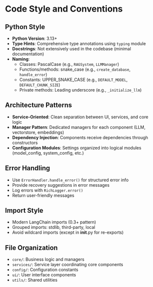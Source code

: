 # Code Style and Conventions

## Python Style
- **Python Version**: 3.13+
- **Type Hints**: Comprehensive type annotations using `typing` module
- **Docstrings**: Not extensively used in the codebase (minimal documentation)
- **Naming**: 
  - Classes: PascalCase (e.g., `RAGSystem`, `LLMManager`)
  - Functions/methods: snake_case (e.g., `create_database`, `handle_error`)
  - Constants: UPPER_SNAKE_CASE (e.g., `DEFAULT_MODEL`, `DEFAULT_CHUNK_SIZE`)
  - Private methods: Leading underscore (e.g., `_initialize_llm`)

## Architecture Patterns
- **Service-Oriented**: Clean separation between UI, services, and core logic
- **Manager Pattern**: Dedicated managers for each component (LLM, vectorstore, embeddings)
- **Dependency Injection**: Components receive dependencies through constructors
- **Configuration Modules**: Settings organized into logical modules (model_config, system_config, etc.)

## Error Handling
- Use `ErrorHandler.handle_error()` for structured error info
- Provide recovery suggestions in error messages
- Log errors with `RichLogger.error()`
- Return user-friendly messages

## Import Style
- Modern LangChain imports (0.3+ pattern)
- Grouped imports: stdlib, third-party, local
- Avoid wildcard imports (except in __init__.py for re-exports)

## File Organization
- `core/`: Business logic and managers
- `services/`: Service layer coordinating core components
- `config/`: Configuration constants
- `ui/`: User interface components
- `utils/`: Shared utilities
